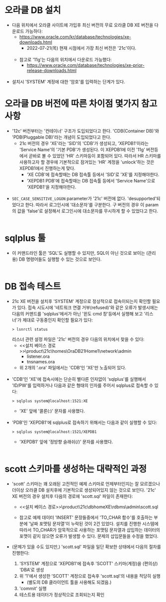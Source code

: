 # 오라클 DB 설치

* 다음 위치에서 오라클 사이트에 가입후 최신 버전의 무료 오라클 DB XE 버전을 다운로드 가능하다:
    * https://www.oracle.com/kr/database/technologies/xe-downloads.html
        * 2022-07-21(목) 현재 시점에서 가장 최신 버전은 '21c'이다.
        <br><br>
    * 참고로 '11g'는 다음의 위치에서 다운로드 가능했다:
        * https://www.oracle.com/database/technologies/xe-prior-release-downloads.html
        <br><br>
* 설치시 'SYSTEM' 계정에 대한 '암호'를 입력하는 단계가 있다.

# 오라클 DB 버전에 따른 차이점 몇가지 참고사항

* '12c' 버전부터는 '컨테이너' 구조가 도입되었다고 한다. 'CDB(Container DB)'와 'PDB(Pluggable DB)'라는 개념이 도입되었다고 한다.
    * 21c 버전의 경우 'XE'라는 'SID'의 'CDB'가 생성되고, 'XEPDB1'이라는 'Service Name'의 '기본 PDB'가 생성된다. 이 XEPDB1에 이전 '11g' 버전등에서 곧바로 볼 수 있었던 'HR' 스키마등이 포함되어 있다. 따라서 HR 스키마를 사용하고자 할 경우에 기본적으로 잠겨있는 'HR' 계정을 'unlock'하는 것은 XEPDB1에서 진행하는게 맞다.
        * 'XE CDB'에 접속할때는 DB 접속툴 등에서 'SID'로 'XE'를 지정해야한다.
        * 'XEPDB1 PDB'에 접속할때는 DB 접속툴 등에서 'Service Name'으로 'XEPDB1'을 지정해야한다.
    <br><br>
* `SEC_CASE_SENSITIVE_LOGON` parameter가 '21c' 버전에 없다. 'desupported'되었다고 한다. 따라서 로그인시에 '대소문자'를 구분한다. 구 버전의 경우 이 param의 값을 'false'로 설정해서 로그인시에 대소문자를 무시하게 할 수 있었다고 한다.
<br><br>

# sqlplus 툴

* 이 커맨드라인 툴은 'SQL'도 실행할 수 있지만, SQL이 아닌 것으로 보이는 (관리용) DB 명령어들도 실행할 수 있는 것으로 보인다.
<br><br>

# DB 접속 테스트

* 21c XE 버전을 설치후 'SYSTEM' 계정으로 정상적으로 접속이되는지 확인할 필요가 있다. 접속 시도시에 '네트워크 연결 거부(refused)'와 같은 오류가 발생시에는 다음의 커맨드를 'sqlplus'에서가 아닌 '윈도 cmd 창'등에서 실행해 보고 '리스너'가 제대로 구동중인지 확인할 필요가 있다:
    ```
    > lsnrctl status
    ```
    리스너 관련 설정 파일은 '21c' 버전의 경우 다음의 위치에서 찾을 수 있다:
    * <<설치 베이스 경로>>\product\21c\homes\OraDB21Home1\network\admin
        * listener.ora
        * tnsnames.ora
    * 위 2개의 '.ora' 파일에서는 'CDB'인 'XE'만 노출되어 있다.
    <br><br>
* 'CDB'인 'XE'에 접속시에는 단순히 별다른 인자없이 'sqlplus'를 실행해서 'ID/PW'를 입력하거나 다음과 같은 형태의 인자를 주어서 sqlplus로 접속할 수 있다:
    ```
    > sqlplus system@localhost:1521:XE
    ``` 
    * 'XE' 앞에 '콜론(:)' 문자를 사용했다.
    <br><br>
* 'PDB'인 'XEPDB1'에 sqlplus로 접속하기 위해서는 다음과 같이 실행할 수 있다:
    ```
    > sqlplus system@localhost:1521/XEPDB1
    ```
    * 'XEPDB1' 앞에 '정방향 슬래쉬(/)' 문자를 사용했다.
<br><br>

# scott 스키마를 생성하는 대략적인 과정

* 'scott' 스키마는 꽤 오래된 고전적인 예제 스키마로 언제부터인지는 잘 모르겠으나 더이상 오라클 DB 설치후에 기본적으로 생성되어있지 않는 것으로 보인다. '21c' XE 버전의 경우 설치후 다음의 경로에 'scott.sql' 파일이 존재한다:
    * <<설치 베이스 경로>>\product\21c\dbhomeXE\rdbms\admin\scott.sql

    * 참고로 예제 데이터 'INSERT' 문장들중에서 'TO_CHAR 함수'를 호출하는 부분에 '날짜 포맷팅 문자열'이 누락된 것이 2건 있었다. 설치를 진행한 시스템에 따라서 TO_CHAR가 암묵적으로 사용하는 포맷팅 문자열과 삽입하는 데이터의 포맷이 같지 않으면 오류가 발생할 수 있다. 문제의 삽입문들을 수정을 했었다.

* (문제가 있을 수도 있지만,) 'scott.sql' 파일을 일단 확보한 상태에서 다음의 절차를 진행한다:
    1. 'SYSTEM' 계정으로 'XEPDB1'에 접속후 'SCOTT' 스키마(계정)을 (편의상) 'DBA'로 생성
    1. 위 '1'에서 생성한 'SCOTT' 계정으로 접속후 'scott.sql'의 내용을 적당히 실행
        * (별도의 DB 클라이언트 툴을 사용해도 되겠음.)
    1. 'commit' 실행
    1. 테스트용 데이터가 정상적으로 조회되는지 확인
